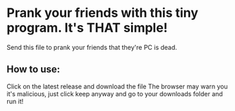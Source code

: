 # Prank your friends with this tiny program. It's THAT simple!
Send this file to prank your friends that they're PC is dead.

## How to use:

Click on the latest release and download the file
The browser may warn you it's malicious, just click keep anyway
and go to your downloads folder and run it! 


